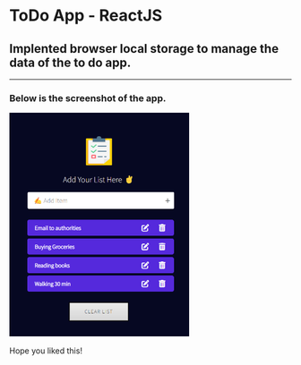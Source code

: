 # ToDo App - ReactJS
## Implented browser local storage to manage the data of the to do app.
***
### Below is the screenshot of the app.

<img src="https://github.com/iamrishiksahu/react-todo-app/blob/main/image_2022-07-22_010441847.png" height="400px" width="auto"/>


Hope you liked this!
